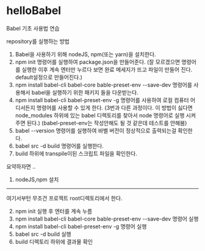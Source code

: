 # helloBabel
Babel 기초 사용법 연습

repository를 실행하는 방법

1. Babel을 사용하기 위해 nodeJS, npm(또는 yarn)을 설치한다.
2. npm init 명령어를 실행하여 package.json을 만들어준다.
(잘 모르겠으면 명령어를 실행한 이후 계속 엔터만 누르다 보면 완료 메세지가 뜨고 파일이 만들어 진다. default설정으로 만들어진다.)
3. npm install babel-cli babel-core bable-preset-env --save-dev 명령어를 사용해서 babel을 실행하기 위한 패키지 들을 다운받는다.
4. npm install babel-cli babel-preset-env -g 명령어를 사용하여 로컬 컴퓨터 어디서든지 명령어를 사용할 수 있게 한다.
(3번과 다른 과정이다. 이 방법이 싫다면 node_modules 하위에 있는 babel 디렉토리를 찾아서 node 명령어로 실행 시켜주면 된다.)
(babel-preset-env는 작성안해도 될 것 같은데 테스트를 안해봄)
5. babel --version 명령어를 실행하여 바벨 버전이 정상적으로 출력되는걸 확인한다.
6. babel src -d build 명령어를 실행한다.
7. build 하위에 transpile이된 스크립트 파일을 확인한다.

요약하자면 ..
1. nodeJS,npm 설치
----------------------
여기서부턴 무조건 프로젝트 root디렉토리에서 한다.

2. npm init 실행 후 엔터를 계속 누름
3. npm install babel-cli babel-core bable-preset-env --save-dev 명령어 실행
4. npm install babel-cli babel-preset-env -g 명령어 실행
5. babel src -d build 실행
6. build 디렉토리 하위에 결과물 확인


